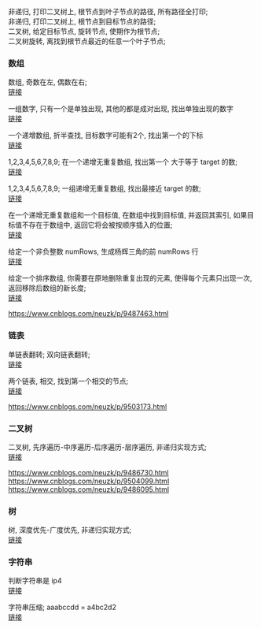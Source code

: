 非递归, 打印二叉树上, 根节点到叶子节点的路径, 所有路径全打印;  
非递归, 打印二叉树上, 根节点到目标节点的路径;  
二叉树, 给定目标节点, 旋转节点, 使期作为根节点;  
二叉树旋转, 离找到根节点最近的任意一个叶子节点;  

### 数组  
数组, 奇数在左, 偶数在右;  
[链接](segment01/a004.md)  

一组数字, 只有一个是单独出现, 其他的都是成对出现, 找出单独出现的数字  
[链接](segment01/a009.md)  

一个递增数组, 折半查找, 目标数字可能有2个, 找出第一个的下标  
[链接](segment01/a006.md)  

1,2,3,4,5,6,7,8,9;  在一个递增无重复数组, 找出第一个 大于等于 target 的数;  
[链接](segment01/a007.md)  

1,2,3,4,5,6,7,8,9;  一组递增无重复数组, 找出最接近 target 的数;  
[链接](segment01/a010.md)  

在一个递增无重复数组和一个目标值, 在数组中找到目标值, 并返回其索引, 如果目标值不存在于数组中, 返回它将会被按顺序插入的位置;  
[链接](segment01/a011.md)  

给定一个非负整数 numRows, 生成杨辉三角的前 numRows 行  
[链接](segment01/a012.md)  

给定一个排序数组, 你需要在原地删除重复出现的元素, 使得每个元素只出现一次, 返回移除后数组的新长度;  
[链接](segment01/a014.md)  

https://www.cnblogs.com/neuzk/p/9487463.html  

### 链表  
单链表翻转;  双向链表翻转;  
[链接](segment01/a008.md)  

两个链表, 相交, 找到第一个相交的节点;  
[链接](segment01/a013.md)  

https://www.cnblogs.com/neuzk/p/9503173.html  

### 二叉树  
二叉树, 先序遍历-中序遍历-后序遍历-层序遍历, 非递归实现方式;  
[链接](segment01/a001.md)  

https://www.cnblogs.com/neuzk/p/9486730.html  
https://www.cnblogs.com/neuzk/p/9504099.html   
https://www.cnblogs.com/neuzk/p/9486095.html  


### 树  
树, 深度优先-广度优先, 非递归实现方式;  
[链接](segment01/a002.md)  

###  字符串  
判断字符串是 ip4  
[链接](segment01/a003.md)  

字符串压缩;  aaabccdd = a4bc2d2  
[链接](segment01/a005.md)  



